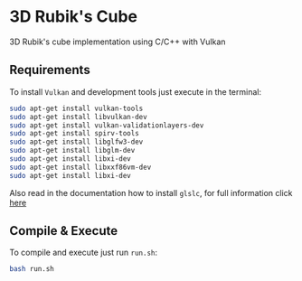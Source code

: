 # 3D Rubik's Cube 
3D Rubik's cube implementation using C/C++ with Vulkan

## Requirements
To install `Vulkan` and development tools just execute in the terminal:
```bash
sudo apt-get install vulkan-tools
sudo apt-get install libvulkan-dev
sudo apt-get install vulkan-validationlayers-dev
sudo apt-get install spirv-tools
sudo apt-get install libglfw3-dev
sudo apt-get install libglm-dev
sudo apt-get install libxi-dev
sudo apt-get install libxxf86vm-dev
sudo apt-get install libxi-dev
```
Also read in the documentation how to install `glslc`, for full information click [here](https://vulkan-tutorial.com/Introduction)
## Compile & Execute
To compile and execute just run `run.sh`:
```bash
bash run.sh
```